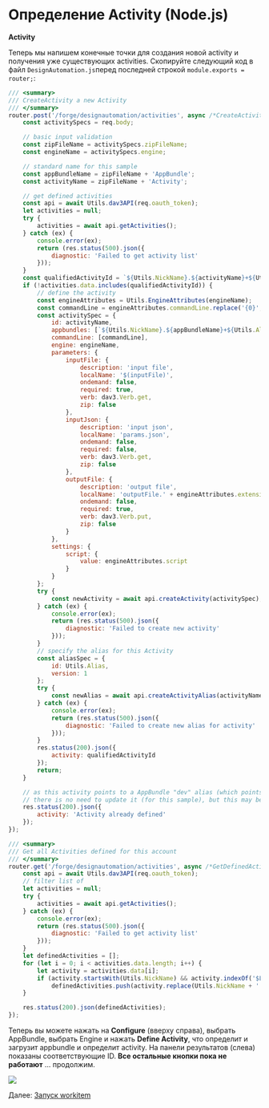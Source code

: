 # Определение Activity (Node.js)

**Activity**

Теперь мы напишем конечные точки для создания новой activity и получения уже существующих activities. Скопируйте следующий код в файл `DesignAutomation.js`перед последней строкой `module.exports = router;`:

```javascript
/// <summary>
/// CreateActivity a new Activity
/// </summary>
router.post('/forge/designautomation/activities', async /*CreateActivity*/ (req, res) => {
	const activitySpecs = req.body;

	// basic input validation
	const zipFileName = activitySpecs.zipFileName;
	const engineName = activitySpecs.engine;

	// standard name for this sample
	const appBundleName = zipFileName + 'AppBundle';
	const activityName = zipFileName + 'Activity';

	// get defined activities
	const api = await Utils.dav3API(req.oauth_token);
	let activities = null;
	try {
		activities = await api.getActivities();
	} catch (ex) {
		console.error(ex);
		return (res.status(500).json({
			diagnostic: 'Failed to get activity list'
		}));
	}
	const qualifiedActivityId = `${Utils.NickName}.${activityName}+${Utils.Alias}`;
	if (!activities.data.includes(qualifiedActivityId)) {
		// define the activity
		const engineAttributes = Utils.EngineAttributes(engineName);
		const commandLine = engineAttributes.commandLine.replace('{0}', appBundleName);
		const activitySpec = {
			id: activityName,
			appbundles: [`${Utils.NickName}.${appBundleName}+${Utils.Alias}`],
			commandLine: [commandLine],
			engine: engineName,
			parameters: {
				inputFile: {
					description: 'input file',
					localName: '$(inputFile)',
					ondemand: false,
					required: true,
					verb: dav3.Verb.get,
					zip: false
				},
				inputJson: {
					description: 'input json',
					localName: 'params.json',
					ondemand: false,
					required: false,
					verb: dav3.Verb.get,
					zip: false
				},
				outputFile: {
					description: 'output file',
					localName: 'outputFile.' + engineAttributes.extension,
					ondemand: false,
					required: true,
					verb: dav3.Verb.put,
					zip: false
				}
			},
			settings: {
				script: {
					value: engineAttributes.script
				}
			}
		};
		try {
			const newActivity = await api.createActivity(activitySpec);
		} catch (ex) {
			console.error(ex);
			return (res.status(500).json({
				diagnostic: 'Failed to create new activity'
			}));
		}
		// specify the alias for this Activity
		const aliasSpec = {
			id: Utils.Alias,
			version: 1
		};
		try {
			const newAlias = await api.createActivityAlias(activityName, aliasSpec);
		} catch (ex) {
			console.error(ex);
			return (res.status(500).json({
				diagnostic: 'Failed to create new alias for activity'
			}));
		}
		res.status(200).json({
			activity: qualifiedActivityId
		});
		return;
	}

	// as this activity points to a AppBundle "dev" alias (which points to the last version of the bundle),
	// there is no need to update it (for this sample), but this may be extended for different contexts
	res.status(200).json({
		activity: 'Activity already defined'
	});
});

/// <summary>
/// Get all Activities defined for this account
/// </summary>
router.get('/forge/designautomation/activities', async /*GetDefinedActivities*/ (req, res) => {
	const api = await Utils.dav3API(req.oauth_token);
	// filter list of 
	let activities = null;
	try {
		activities = await api.getActivities();
	} catch (ex) {
		console.error(ex);
		return (res.status(500).json({
			diagnostic: 'Failed to get activity list'
		}));
	}
	let definedActivities = [];
	for (let i = 0; i < activities.data.length; i++) {
		let activity = activities.data[i];
		if (activity.startsWith(Utils.NickName) && activity.indexOf('$LATEST') === -1)
			definedActivities.push(activity.replace(Utils.NickName + '.', ''));
	}

	res.status(200).json(definedActivities);
});
```
Теперь вы можете нажать на **Configure** (вверху справа), выбрать AppBundle, выбрать Engine и нажать **Define Activity**, что определит и загрузит appbundle и определит activity. На панели результатов (слева) показаны соответствующие ID. **Все остальные кнопки пока не работают** ... продолжим.

![](_media/designautomation/define_activity.gif)

Далее: [Запуск workitem](designautomation/workitem/README.md)
